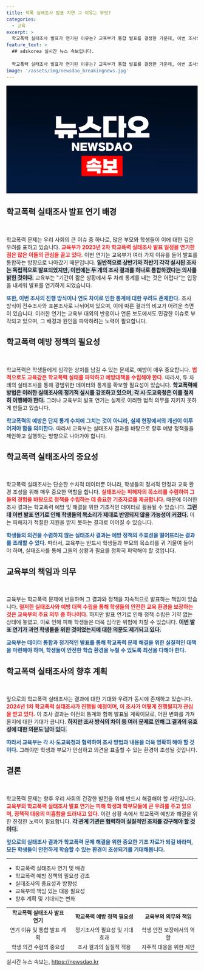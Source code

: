 ```yaml
---
title: 학폭 실태조사 발표 지연 그 이유는 무엇?
categories:
  - 교육
excerpt: >
  학교폭력 실태조사 발표가 연기된 이유는? 교육부가 통합 발표를 결정한 가운데, 이번 조사의 결과가 숨겨진 것이 아닌지 의혹이 제기되고 있다. 교육부의 석연찮은 설명에 학부모와 시민들의 불만이 고조되고 있다.
feature_text: >
  ## adskorea 실시간 뉴스 속보입니다.

  학교폭력 실태조사 발표가 연기된 이유는? 교육부가 통합 발표를 결정한 가운데, 이번 조사의 결과가 숨겨진 것이 아닌지 의혹이 제기되고 있다. 교육부의 석연찮은 설명에 학부모와 시민들의 불만이 고조되고 있다.
image: '/assets/img/newsdao_breakingnews.jpg'
---
```


<p><img src="/assets/img/newsdao_breakingnews.jpg" alt="adskorea 속보" /></p>

<h2 data-ke-size="size26">학교폭력 실태조사 발표 연기 배경</h2>

<p data-ke-size="size16">&nbsp;</p>

<p>학교폭력 문제는 우리 사회의 큰 이슈 중 하나로, 많은 부모와 학생들이 이에 대한 깊은 우려를 표하고 있습니다. <b><span style="color: #ee2323;">교육부가 2023년 2차 학교폭력 실태조사 발표 일정을 연기한 점은 많은 이들의 관심을 끌고 있다.</span></b> 이번 연기는 교육부가 여러 가지 이유를 들어 발표를 통합하는 방향으로 나아갔기 때문입니다. <b><span style="background-color: #21538527;">일반적으로 상반기와 하반기 각각 실시된 조사는 독립적으로 발표되었지만, 이번에는 두 개의 조사 결과를 하나로 통합하겠다는 의사를 밝힌 것이다.</span></b> 교육부는 "기간이 짧은 상황에서 두 차례 통계를 내는 것은 어렵다"는 입장을 내세워 발표를 연기하게 되었습니다. </p>

<p><b><span style="color: #1a5490;">또한, 이번 조사의 진행 방식이나 연도 차이로 인한 통계에 대한 우려도 존재한다.</span></b> 조사 방식이 전수조사와 표본조사로 나뉘어져 있으며, 이에 따른 결과의 비교가 어려운 측면이 있습니다. 이러한 연기는 교육부 대외의 반응이나 언론 보도에서도 민감한 이슈로 부각되고 있으며, 그 배경과 원인을 파악하려는 노력이 필요합니다.</p>

<h2 data-ke-size="size26">학교폭력 예방 정책의 필요성</h2>

<p data-ke-size="size16">&nbsp;</p>

<p>학교폭력은 학생들에게 심각한 상처를 남길 수 있는 문제로, 예방이 매우 중요합니다. <b><span style="color: #ee2323;">법적으로도 교육감은 학교폭력 실태를 파악하고 예방대책을 수립해야 한다.</span></b> 따라서, 두 차례의 실태조사를 통해 광범위한 데이터와 통계를 확보할 필요성이 있습니다. <b><span style="background-color: #21538527;">학교폭력예방법은 이러한 실태조사의 정기적 실시를 강조하고 있으며, 각 시·도교육청은 이를 철저히 이행해야 한다.</span></b> 그러나 교육부의 발표 연기는 실제로 이러한 법적 의무를 지키지 못하게 만들고 있습니다.</p>

<p><b><span style="color: #1a5490;">학교폭력의 예방은 단지 통계 수치에 그치는 것이 아니라, 실제 현장에서의 개선이 이루어져야 함을 의미한다.</span></b> 따라서 교육부는 실태조사 결과를 바탕으로 향후 예방 정책들을 제안하고 실행하는 방향으로 나아가야 합니다.</p>

<h2 data-ke-size="size26">학교폭력 실태조사의 중요성</h2>

<p data-ke-size="size16">&nbsp;</p>

<p>학교폭력 실태조사는 단순한 수치적 데이터뿐 아니라, 학생들의 정서적 안정과 교육 환경 조성을 위해 매우 중요한 역할을 합니다. <b><span style="color: #ee2323;">실태조사는 피해자의 목소리를 수렴하여 그들의 경험을 바탕으로 정책을 수립하는 데 중요한 기초자료를 제공합니다.</span></b> 때문에 이러한 조사 결과는 학교폭력 예방 및 해결을 위한 기초적인 데이터로 활용될 수 있습니다. <b><span style="background-color: #21538527;">그런데 이번 발표 연기로 인해 학생들의 목소리가 제대로 반영되지 않을 가능성이 커졌다.</span></b> 이는 피해자가 적절한 지원을 받지 못하는 결과로 이어질 수 있습니다. </p>

<p><b><span style="color: #1a5490;">학생들의 의견을 수렴하지 않는 실태조사 결과는 예방 정책의 주효성을 떨어뜨리는 결과를 초래할 수 있다.</span></b> 따라서, 교육부는 반드시 학생들과 부모의 목소리를 귀 기울여 들어야 하며, 실태조사를 통해 그들의 상황과 필요를 정확히 파악해야 할 것입니다.</p>

<h2 data-ke-size="size26">교육부의 책임과 의무</h2>

<p data-ke-size="size16">&nbsp;</p>

<p>교육부는 학교폭력 문제에 반응하며 그 결과와 정책을 지속적으로 발표하는 책임이 있습니다. <b><span style="color: #ee2323;">철저한 실태조사와 예방 대책 수립을 통해 학생들의 안전한 교육 환경을 보장하는 것은 교육부의 주요 의무 중 하나이다.</span></b> 하지만 발표 연기로 인해 정책 수립은 기약 없는 상태에 놓였고, 이로 인해 피해 학생들은 더욱 심각한 위험에 처할 수 있습니다. <b><span style="background-color: #21538527;">이번 발표 연기가 과연 학생들을 위한 것이었는지에 대한 의문도 제기되고 있다.</span></b></p>

<p><b><span style="color: #1a5490;">교육부는 데이터 통합과 정기적인 발표를 통해 학교폭력 문제 해결을 위한 실질적인 대책을 마련해야 하며, 학생들이 안전한 학습 환경을 누릴 수 있도록 최선을 다해야 한다.</span></b> </p>

<h2 data-ke-size="size26">학교폭력 실태조사의 향후 계획</h2>

<p data-ke-size="size16">&nbsp;</p>

<p>앞으로의 학교폭력 실태조사는 결과에 대한 기대와 우려가 동시에 존재하고 있습니다. <b><span style="color: #ee2323;">2024년 1차 학교폭력 실태조사가 진행될 예정이며, 이 조사가 어떻게 진행될지가 관심을 받고 있다.</span></b> 이 조사 결과는 이전의 통계와 함께 발표될 계획이므로, 어떤 변화를 가져올지에 대한 기대가 큽니다. <b><span style="background-color: #21538527;">하지만 조사 방식의 차이 등 여러 문제로 인해 그 결과의 유효성에 대한 의문도 남아 있다.</span></b></p>

<p><b><span style="color: #1a5490;">따라서 교육부는 각 시·도교육청과 협력하여 조사 방법과 내용을 더욱 명확히 해야 할 것이다.</span></b> 그래야만 학생과 부모가 안심하고 의견을 표출할 수 있는 환경이 조성될 것입니다. </p>

<h2 data-ke-size="size26">결론</h2>

<p data-ke-size="size16">&nbsp;</p>

<p>학교폭력 문제는 향후 우리 사회의 건강한 발전을 위해 반드시 해결해야 할 사안입니다. <b><span style="color: #ee2323;">교육부의 학교폭력 실태조사 발표 연기는 피해 학생과 학부모들에 큰 우려를 주고 있으며, 정책적 대응의 미흡함을 드러내고 있다.</span></b> 이런 상황 속에서 학교폭력 예방과 해결을 위한 진정한 노력이 필요합니다. <b><span style="background-color: #21538527;">각 관계 기관은 협력하여 실질적인 조치를 강구해야 할 것이다.</span></b> </p>

<p><b><span style="color: #1a5490;">앞으로의 실태조사 결과가 학교폭력 문제 해결을 위한 중요한 기초 자료가 되길 바라며, 모든 학생들이 안전하게 학습할 수 있는 환경이 조성되기를 기대해봅니다.</span></b> </p>

<hr>

<ul>
<li>학교폭력 실태조사 연기 및 배경</li>
<li>학교폭력 예방 정책의 필요성 강조</li>
<li>실태조사의 중요성과 방향성</li>
<li>교육부의 책임 있는 대응 필요성</li>
<li>향후 계획 및 기대되는 변화</li>
</ul>

<table style="width: 100%; border-collapse: collapse;">
<tbody>
<tr>
<td style="text-align: center; height: 17px;"><b>학교폭력 실태조사 발표 연기</b></td>
<td style="text-align: center; height: 17px;"><b>학교폭력 예방 정책 필요성</b></td>
<td style="text-align: center; height: 17px;"><b>교육부의 의무와 책임</b></td>
</tr>
<tr>
<td style="text-align: center; height: 17px;">연기 이유 및 통합 발표 계획</td>
<td style="text-align: center; height: 17px;">정기조사의 필요성 및 기대 효과</td>
<td style="text-align: center; height: 17px;">학생 안전 보장에서의 역할</td>
</tr>
<tr>
<td style="text-align: center; height: 17px;">학생 의견 수렴의 중요성</td>
<td style="text-align: center; height: 17px;">조사 결과의 실질적 적용</td>
<td style="text-align: center; height: 17px;">자주적 대응을 위한 제안</td>
</tr>
</tbody>
</table>
실시간 뉴스 속보는, <a href="https://newsdao.kr" rel="dofollow">https://newsdao.kr</a>


